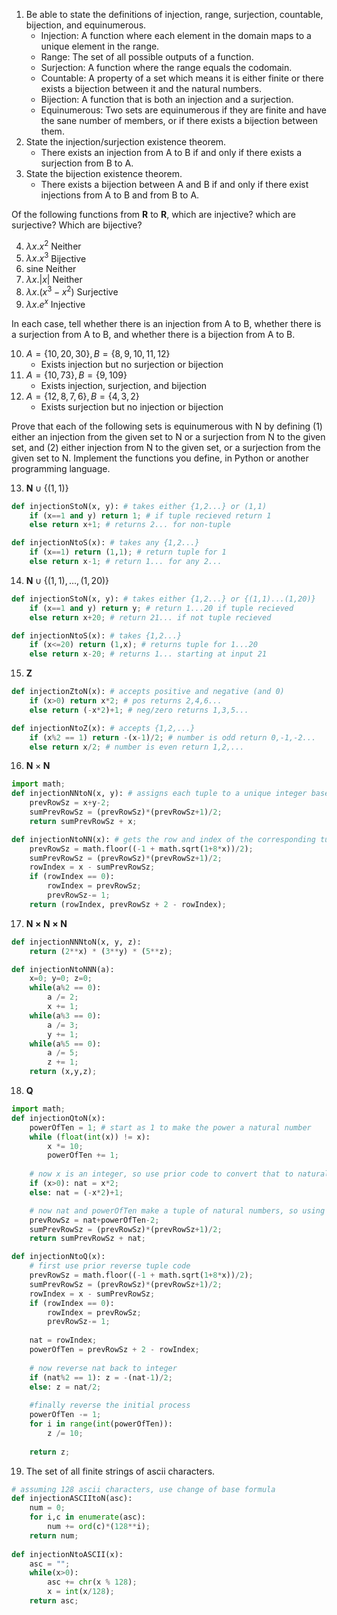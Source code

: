 
1. Be able to state the definitions of injection, range, surjection, countable, bijection, and equinumerous.
	- Injection: A function where each element in the domain maps to a unique element in the range.
	- Range: The set of all possible outputs of a function.
	- Surjection: A function where the range equals the codomain.
	- Countable: A property of a set which means it is either finite or there exists a bijection between it and the natural numbers.
	- Bijection: A function that is both an injection and a surjection.
	- Equinumerous: Two sets are equinumerous if they are finite and have the sane number of members, or if there exists a bijection between them.
2. State the injection/surjection existence theorem.
	- There exists an injection from A to B if and only if there exists a surjection from B to A.
3. State the bijection existence theorem.
	- There exists a bijection between A and B if and only if there exist injections from A to B and from B to A.

Of the following functions from $\mathbf R$ to $\mathbf R$, which are injective? which are surjective? Which are bijective?

4. $λx.x^2$              Neither
5. $λx.x^3$              Bijective
6. sine                Neither
7. $λx. |x|$             Neither
8. $λx.(x^3 - x^2)$  Surjective
9. $λx. e^x$              Injective

In each case, tell whether there is an injection from A to B, whether there is a surjection from A to B, and whether there is a bijection from A to B.

10. $A = \{10,20,30\}, B = \{8, 9, 10, 11, 12\}$
	- Exists injection but no surjection or bijection
11. $A = \{10, 73\}, B = \{9,109\}$
	- Exists injection, surjection, and bijection
12. $A=\{12,8,7,6\},B=\{4,3,2\}$
	- Exists surjection but no injection or bijection

Prove that each of the following sets is equinumerous with N by defining (1) either an injection from the given set to N or a surjection from N to the given set, and (2) either injection from N to the given set, or a surjection from the given set to N. Implement the functions you define, in Python or another programming language.

13. $\mathbf N \cup \{(1,1)\}$  
```python
def injectionStoN(x, y): # takes either {1,2...} or (1,1)
	if (x==1 and y) return 1; # if tuple recieved return 1
	else return x+1; # returns 2... for non-tuple

def injectionNtoS(x): # takes any {1,2...}
	if (x==1) return (1,1); # return tuple for 1
	else return x-1; # return 1... for any 2...
```
14. $\mathbf N \cup \{(1,1),\ldots,(1,20)\}$
```python
def injectionStoN(x, y): # takes either {1,2...} or {(1,1)...(1,20)}
	if (x==1 and y) return y; # return 1...20 if tuple recieved
	else return x+20; # return 21... if not tuple recieved

def injectionNtoS(x): # takes {1,2...}
	if (x<=20) return (1,x); # returns tuple for 1...20
	else return x-20; # returns 1... starting at input 21
```
15. $\mathbf Z$
```python
def injectionZtoN(x): # accepts positive and negative (and 0)
	if (x>0) return x*2; # pos returns 2,4,6...
	else return (-x*2)+1; # neg/zero returns 1,3,5...

def injectionNtoZ(x): # accepts {1,2,...}
	if (x%2 == 1) return -(x-1)/2; # number is odd return 0,-1,-2...
	else return x/2; # number is even return 1,2,...
```
16. $\mathbf N\times \mathbf N$
```python
import math;
def injectionNNtoN(x, y): # assigns each tuple to a unique integer based on its position in a 2d matrix, using diagonal rows
	prevRowSz = x+y-2;
	sumPrevRowSz = (prevRowSz)*(prevRowSz+1)/2;
	return sumPrevRowSz + x;

def injectionNtoNN(x): # gets the row and index of the corresponding tuple using the inverse of the previous function
	prevRowSz = math.floor((-1 + math.sqrt(1+8*x))/2);
	sumPrevRowSz = (prevRowSz)*(prevRowSz+1)/2;
	rowIndex = x - sumPrevRowSz;
	if (rowIndex == 0):
		rowIndex = prevRowSz;
		prevRowSz-= 1;
	return (rowIndex, prevRowSz + 2 - rowIndex);	
```
17. $\mathbf{N\times N\times N}$
```python
def injectionNNNtoN(x, y, z):
	return (2**x) * (3**y) * (5**z);

def injectionNtoNNN(a):
	x=0; y=0; z=0;
	while(a%2 == 0):
		a /= 2;
		x += 1;
	while(a%3 == 0):
		a /= 3;
		y += 1;
	while(a%5 == 0):
		a /= 5;
		z += 1;
	return (x,y,z);
```
18. $\mathbf Q$
```python
import math;
def injectionQtoN(x):
	powerOfTen = 1; # start as 1 to make the power a natural number
	while (float(int(x)) != x):
		x *= 10;
		powerOfTen += 1;
	
	# now x is an integer, so use prior code to convert that to natural number
	if (x>0): nat = x*2;
	else: nat = (-x*2)+1;

	# now nat and powerOfTen make a tuple of natural numbers, so using code from above to convert that to a single natural number
	prevRowSz = nat+powerOfTen-2;
	sumPrevRowSz = (prevRowSz)*(prevRowSz+1)/2;
	return sumPrevRowSz + nat;

def injectionNtoQ(x):
	# first use prior reverse tuple code
	prevRowSz = math.floor((-1 + math.sqrt(1+8*x))/2);
	sumPrevRowSz = (prevRowSz)*(prevRowSz+1)/2;
	rowIndex = x - sumPrevRowSz;
	if (rowIndex == 0):
		rowIndex = prevRowSz;
		prevRowSz-= 1;
	
	nat = rowIndex;
	powerOfTen = prevRowSz + 2 - rowIndex;
	
	# now reverse nat back to integer
	if (nat%2 == 1): z = -(nat-1)/2;
	else: z = nat/2; 
	
	#finally reverse the initial process
	powerOfTen -= 1;
	for i in range(int(powerOfTen)):
		z /= 10;
	
	return z;
```
19. The set of all finite strings of ascii characters.
```python
# assuming 128 ascii characters, use change of base formula
def injectionASCIItoN(asc):
	num = 0;
	for i,c in enumerate(asc):
		num += ord(c)*(128**i);
	return num;
	
def injectionNtoASCII(x):
	asc = "";
	while(x>0):
		asc += chr(x % 128);
		x = int(x/128);
	return asc;
```
